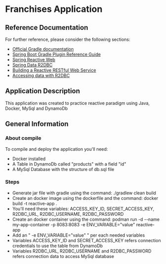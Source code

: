 # Franchises Application

## Reference Documentation
For further reference, please consider the following sections:

* [Official Gradle documentation](https://docs.gradle.org)
* [Spring Boot Gradle Plugin Reference Guide](https://docs.spring.io/spring-boot/3.4.2/gradle-plugin)
* [Spring Reactive Web](https://docs.spring.io/spring-boot/3.4.2/reference/web/reactive.html)
* [Spring Data R2DBC](https://docs.spring.io/spring-boot/3.4.2/reference/data/sql.html#data.sql.r2dbc)
* [Building a Reactive RESTful Web Service](https://spring.io/guides/gs/reactive-rest-service/)
* [Accessing data with R2DBC](https://spring.io/guides/gs/accessing-data-r2dbc/)

## Application Description

This application was created to practice reactive paradigm using Java, Docker, MySql and DynamoDb

## General Information

### About compile
To compile and deploy the application you'll need:
* Docker installed
* A Table in DynamoDb called "products" with a field "id"
* A MySql Database with the structure of db.sql file

### Steps
* Generate jar file with gradle using the command: ./gradlew clean build
* Create an docker image using the dockerfile and the command: docker build -t reactive-app .
* You'll need these variables: ACCESS_KEY_ID, SECRET_ACCESS_KEY, R2DBC_URL, R2DBC_USERNAME, R2DBC_PASSWORD
* Create an docker container using the command: podman run -d --name my-app-container -p 8083:8083 -e ENV_VARIABLE="value" reactive-app
* Add an " -e ENV_VARIABLE="value" " per each needed variables
* Variables ACCESS_KEY_ID and SECRET_ACCESS_KEY refers connection credentials to use the table from DynamoDb
* Variables R2DBC_URL, R2DBC_USERNAME and R2DBC_PASSWORD refers connection data to access MySql database
